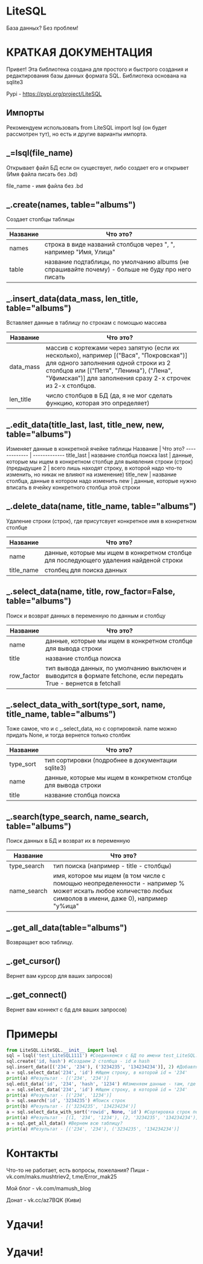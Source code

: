 # LiteSQL 
База данных? Без проблем!

# КРАТКАЯ ДОКУМЕНТАЦИЯ
Привет! Эта библиотека создана для простого и быстрого создания и редактирования базы данных формата SQL.
 Библиотека основана на sqlite3

Pypi - https://pypi.org/project/LiteSQL

## Импорты
Рекомендуем использовать from LiteSQL import lsql (он будет рассмотрен тут), но есть и другие варианты импорта.

## _=lsql(file_name)
Открывает файл БД если он существует, либо создает его и открывет (Имя файла писать без .bd)

file_name - имя файла без .bd
## _.create(names, table="albums")
Создает столбцы таблицы

Название  | Что это?
------------- | -------------
names | строка в виде названий столбцов через ", ", например "Имя, Улица"
table | название подтаблицы, по умолчанию albums (не спрашивайте почему) - больше не буду про него писать

## _.insert_data(data_mass, len_title, table="albums")
Вставляет данные в таблицу по строкам с помощью массива

Название  | Что это?
------------- | -------------
data_mass | массив с кортежами через запятую (если их несколько), например [("Вася", "Покровская")] для одного заполнения одной строки из 2 столбцов или [("Петя", "Ленина"), ("Лена", "Уфимская")] для заполнения сразу 2-х строчек из 2-х столбцов.
len_title | число столбцов в БД (да, я не мог сделать функцию, которая это определяет)

## _.edit_data(title_last, last, title_new, new, table="albums")
Изменяет данные в конкретной ячейке таблицы
Название  | Что это?
------------- | -------------
title_last | название столбца поиска 
last | данные, которые мы ищем в конкретном столбце для выявления строки (строк)
(предыдущие 2 | всего лишь находят строку, в которой надо что-то изменить, но никак не влияют на изменение)
title_new | название столбца, данные в котором надо изменить 
new | данные, которые нужно вписать в ячейку конкретного столбца этой строки

## _.delete_data(name, title_name, table="albums")
Удаление строки (строк), где присутсвует конкретное имя в конкретном столбце

Название  | Что это?
------------- | -------------
name | данные, которые мы ищем в конкретном столбце для последующего удаления найденой строки
title_name | столбец для поиска данных

## _.select_data(name, title, row_factor=False, table="albums")
Поиск и возврат данных в переменную по данным и столбцу

Название  | Что это?
------------- | -------------
name | данные, которые мы ищем в конкретном столбце для вывода строки
title | название столбца поиска
row_factor | тип вывода данных, по умолчанию выключен и выводится в формате fetchone, если передать True - вернется в fetchall

## _.select_data_with_sort(type_sort, name, title_name, table="albums")
Тоже самое, что и с _.select_data, но с сортировкой. name можно придать None, и тогда вернется только столбик

Название  | Что это?
------------- | -------------
type_sort | тип сортировки (подробнее в документации sqlite3)
name | данные, которые мы ищем в конкретном столбце для вывода строки
title | название столбца поиска

## _.search(type_search, name_search, table="albums")
Поиск данных в БД и возврат их в переменную

Название  | Что это?
------------- | -------------
type_search | тип поиска (например - title - столбцы)
name_search | имя, которое мы ищем (в том числе с помощью неопределенности - например % может искать любое количество любых символов в имени, даже 0), например "у%ица"

## _.get_all_data(table="albums")
Возвращает всю таблицу.

## _.get_cursor()
Вернет вам курсор для ваших запросов)

## _.get_connect()
Вернет вам коннект с бд для ваших запросов)

# Примеры
```python
from LiteSQL.LiteSQL.__init__ import lsql
sql = lsql('test_LiteSQL1111') #Соединяемся с БД по имени test_LiteSQL.bd
sql.create('id, hash') #Создаем 2 столбца - id и hash
sql.insert_data([('234', '234'), ('3234235', '134234234')], 2) #Добавляем данные
a = sql.select_data('234', 'id') #Ищем строку, в которой id = '234'
print(a) #Результат - [('234', '234')]
sql.edit_data('id', '234', 'hash', '1234') #Изменяем данные - там, где id = 234, теперь hash = 1234
a = sql.select_data('234', 'id') #Ищем строку, в которой id = '234'
print(a) #Результат - [('234', '1234')]
b = sql.search('id', '3234235') #Поиск строк 
print(b) #Результат - [('3234235', '134234234')]
a = sql.select_data_with_sort('rowid', None, 'id') #Сортировка строк по возрастанию данных в id
print(a) #Результат - [(1, '234', '1234'), (2, '3234235', '134234234')]
a = sql.get_all_data() #Вернем всю таблицу?
print(a) #Результат - [('234', '234'), ('3234235', '134234234')]
```

# Контакты

Что-то не работает, есть вопросы, пожелания? Пиши - vk.com/maks.mushtriev2, t.me/Error_mak25

Мой блог - vk.com/mamush_blog

Донат - vk.cc/az7BQK (Киви)


# Удачи!
# Удачи!
